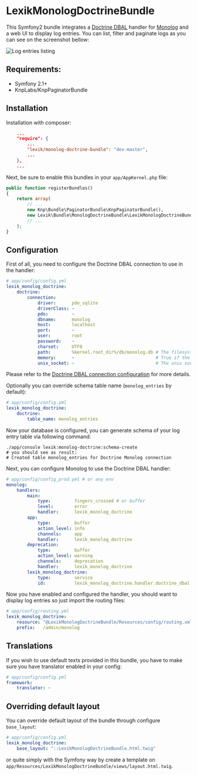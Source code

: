 LexikMonologDoctrineBundle
==========================

This Symfony2 bundle integrates a [Doctrine DBAL](https://github.com/doctrine/dbal) handler for [Monolog](https://github.com/Seldaek/monolog) and a web UI to display log entries. You can list, filter and paginate logs as you can see on the screenshot bellow:

![Log entries listing](https://github.com/lexik/LexikMonologDoctrineBundle/raw/master/Resources/screen/list.jpg)

Requirements:
------------

* Symfony 2.1+
* KnpLabs/KnpPaginatorBundle

Installation
------------

Installation with composer:

``` json
    ...
    "require": {
        ...
        "lexik/monolog-doctrine-bundle": "dev-master",
        ...
    },
    ...
```

Next, be sure to enable this bundles in your `app/AppKernel.php` file:

``` php
public function registerBundles()
{
    return array(
        // ...
        new Knp\Bundle\PaginatorBundle\KnpPaginatorBundle(),
        new Lexik\Bundle\MonologDoctrineBundle\LexikMonologDoctrineBundle(),
        // ...
    );
}
```

Configuration
-------------

First of all, you need to configure the Doctrine DBAL connection to use in the handler:

``` yaml
# app/config/config.yml
lexik_monolog_doctrine:
    doctrine:
        connection:
            driver:      pdo_sqlite
            driverClass: ~
            pdo:         ~
            dbname:      monolog
            host:        localhost
            port:        ~
            user:        root
            password:    ~
            charset:     UTF8
            path:        %kernel.root_dir%/db/monolog.db # The filesystem path to the database file for SQLite
            memory:      ~                               # True if the SQLite database should be in-memory (non-persistent)
            unix_socket: ~                               # The unix socket to use for MySQL
```

Please refer to the [Doctrine DBAL connection configuration](http://docs.doctrine-project.org/projects/doctrine-dbal/en/latest/reference/configuration.html#configuration) for more details.

Optionally you can override schema table name (`monolog_entries` by default):

``` yaml
# app/config/config.yml
lexik_monolog_doctrine:
    doctrine:
        table_name: monolog_entries
```

Now your database is configured, you can generate schema of your log entry table via following command:

```
./app/console lexik:monolog-doctrine:schema-create
# you should see as result:
# Created table monolog_entries for Doctrine Monolog connection
```

Next, you can configure Monolog to use the Doctrine DBAL handler:

``` yaml
# app/config/config_prod.yml # or any env
monolog:
    handlers:
        main:
            type:         fingers_crossed # or buffer
            level:        error
            handler:      lexik_monolog_doctrine
        app:
            type:         buffer
            action_level: info
            channels:     app
            handler:      lexik_monolog_doctrine
        deprecation:
            type:         buffer
            action_level: warning
            channels:     deprecation
            handler:      lexik_monolog_doctrine
        lexik_monolog_doctrine:
            type:         service
            id:           lexik_monolog_doctrine.handler.doctrine_dbal
```

Now you have enabled and configured the handler, you should want to display log entries so just import the routing files:

``` yaml
# app/config/routing.yml
lexik_monolog_doctrine:
    resource: "@LexikMonologDoctrineBundle/Resources/config/routing.xml"
    prefix:   /admin/monolog
```

Translations
------------

If you wish to use default texts provided in this bundle, you have to make sure you have translator enabled in your config:

``` yaml
# app/config/config.yml
framework:
    translator: ~
```

Overriding default layout
-------------------------

You can override default layout of the bundle through configure `base_layout`:

``` yaml
# app/config/config.yml
lexik_monolog_doctrine:
    base_layout: "::LexikMonologDoctrineBundle.html.twig"
```

or quite simply with the Symfony way by create a template on `app/Resources/LexikMonologDoctrineBundle/views/layout.html.twig`.
